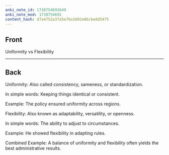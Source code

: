 ```yaml
---
anki_note_id: 1738754691649
anki_note_mod: 1738754691
content_hash: d7a4752a37a5e76a1692e86cbedd5475
---
```


## Front

Uniformity vs Flexibility

<hr/>

## Back

Uniformity: Also called consistency, sameness, or standardization.  
  
In simple words: Keeping things identical or consistent.  
  
Example: The policy ensured uniformity across regions.  
  
Flexibility: Also known as adaptability, versatility, or openness.  
  
In simple words: The ability to adjust to circumstances.  
  
Example: He showed flexibility in adapting rules.  
  
Combined Example: A balance of uniformity and flexibility often yields the best administrative results.